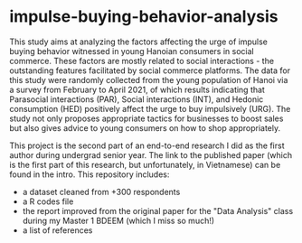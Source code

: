 # impulse-buying-behavior-analysis

This study aims at analyzing the factors affecting the urge of impulse buying behavior witnessed in young Hanoian consumers in social commerce. These factors are mostly related to social interactions - the outstanding features facilitated by social commerce platforms. The data for this study were randomly collected from the young population of Hanoi via a survey from February to April 2021, of which results indicating that Parasocial interactions (PAR), Social interactions (INT), and Hedonic consumption (HED) positively affect the urge to buy impulsively (URG). The study not only proposes appropriate tactics for businesses to boost sales but also gives advice to young consumers on how to shop appropriately.

This project is the second part of an end-to-end research I did as the first author during undergrad senior year. The link to the published paper (which is the first part of this research, but unfortunately, in Vietnamese) can be found in the intro. This repository includes:
- a dataset cleaned from +300 respondents
- a R codes file
- the report improved from the original paper for the "Data Analysis" class during my Master 1 BDEEM (which I miss so much!)
- a list of references

